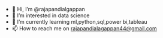 - 👋 Hi, I’m @rajapandialgappan
- 👀 I’m interested in data science
- 🌱 I’m currently learning ml,python,sql,power bi,tableau
- 📫 How to reach me on rajapandialagappan44@gmail.com 

<!---
rajapandialgappan/rajapandialgappan is a ✨ special ✨ repository because its `README.md` (this file) appears on your GitHub profile.
You can click the Preview link to take a look at your changes.
--->
